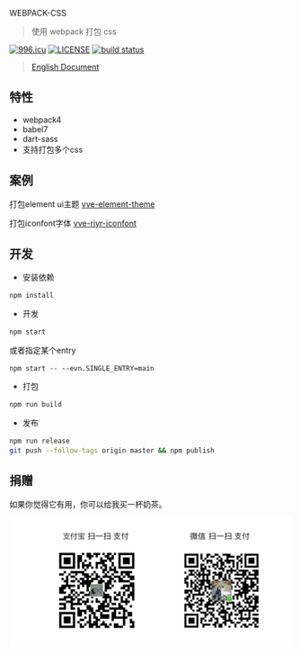 WEBPACK-CSS

> 使用 webpack 打包 css

[![996.icu](https://img.shields.io/badge/link-996.icu-red.svg)](https://996.icu)
[![LICENSE](https://img.shields.io/badge/license-Anti%20996-blue.svg)](https://github.com/996icu/996.ICU/blob/master/LICENSE)
[![build status](https://travis-ci.org/nqdy666/webpack-css.svg?branch=master)](https://travis-ci.org/nqdy666/webpack-css.svg?branch=master)

> [English Document](./README_EN.md)

## 特性
- webpack4
- babel7
- dart-sass
- 支持打包多个css

## 案例

打包element ui主题 [vve-element-theme](https://github.com/vue-viewer-editor/vve-element-theme)

打包iconfont字体 [vve-rjyr-iconfont](https://github.com/vue-viewer-editor/vve-rjyr-iconfont)


## 开发

- 安装依赖

```bash
npm install
```

- 开发

```bash
npm start
```

或者指定某个entry
```
npm start -- --evn.SINGLE_ENTRY=main
```

- 打包

```bash
npm run build
```

- 发布

```bash
npm run release
git push --follow-tags origin master && npm publish
```

## 捐赠

如果你觉得它有用，你可以给我买一杯奶茶。

<img width="650" src="https://raw.githubusercontent.com/nqdy666/webpack-css/master/qrcode-donation.png" alt="donation">
